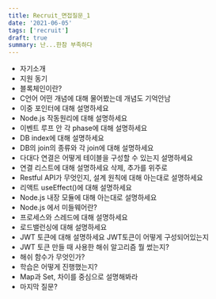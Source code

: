 ```yaml
---
title: Recruit_면접질문_1
date: '2021-06-05'
tags: ['recruit']
draft: true
summary: 난...한참 부족하다
---
```


- 자기소개
- 지원 동기
- 블록체인이란?
- C언어 어떤 개념에 대해 물어봤는데 개념도 기억안남
- 이중 포인터에 대해 설명하세요
- Node.js 작동원리에 대해 설명하세요
- 이벤트 루프 안 각 phase에 대해 설명하세요
- DB index에 대해 설명하세요
- DB의 join의 종류와 각 join에 대해 설명하세요
- 다대다 연결은 어떻게 테이블을 구성할 수 있는지 설명하세요
- 연결 리스트에 대해 설명하세요 삭제, 추가를 위주로
- Restful API가 무엇인지, 설계 원칙에 대해 아는대로 설명하세요
- 리액트 useEffect()에 대해 설명하세요
- Node.js 내장 모듈에 대해 아는대로 설명하세요
- Node.js 에서 미들웨어란?
- 프로세스와 스레드에 대해 설명하세요
- 로드밸런싱에 대해 설명하세요
- JWT 토큰에 대해 설명하세요 JWT토큰이 어떻게 구성되어있는지
- JWT 토큰 만들 때 사용한 해쉬 알고리즘 뭘 썼는지?
- 해쉬 함수가 무엇인가?
- 학습은 어떻게 진행했는지?
- Map과 Set, 차이를 중심으로 설명해봐라
- 마지막 질문?
